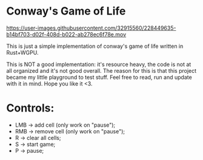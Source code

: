 # Conway's Game of Life

https://user-images.githubusercontent.com/32915560/228449635-b14bf703-d02f-408d-b022-ab278ec6f78e.mov

This is just a simple implementation of conway's game of life written in Rust+WGPU.

This is NOT a good implementation: it's resource heavy, the code is not at all organized and it's not good overall. The
reason for this is that this project became my little playground to test stuff. Feel free to read, run and update with it
in mind. Hope you like it <3.

# Controls:

- LMB -> add cell (only work on "pause");
- RMB -> remove cell (only work on "pause");
- R -> clear all cells;
- S -> start game;
- P -> pause;
